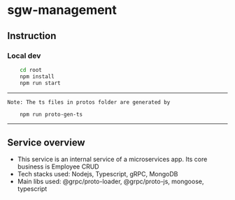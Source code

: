 # sgw-management

## Instruction

### Local dev
```bash
    cd root
    npm install
    npm run start
```

***
    Note: The ts files in protos folder are generated by 
```bash
    npm run proto-gen-ts
```
***


## Service overview
- This service is an internal service of a microservices app. Its core business is Employee CRUD
- Tech stacks used: Nodejs, Typescript, gRPC, MongoDB
- Main libs used: @grpc/proto-loader, @grpc/proto-js, mongoose, typescript